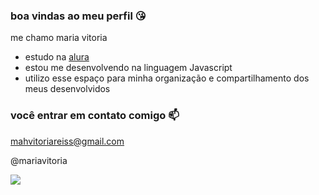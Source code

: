 ### boa vindas ao meu perfil 😘

me chamo maria vitoria

- estudo na [alura](https://www.alura.com.br)
- estou me desenvolvendo na linguagem Javascript
- utilizo esse espaço para minha organização e compartilhamento dos meus desenvolvidos

### você entrar em contato comigo 📫

mahvitoriareiss@gmail.com

@mariavitoria

![](https://media1.tenor.com/m/4znY9OlDp4IAAAAC/wreck-it-ralph-ralph-breaks-the-internet.gif)
